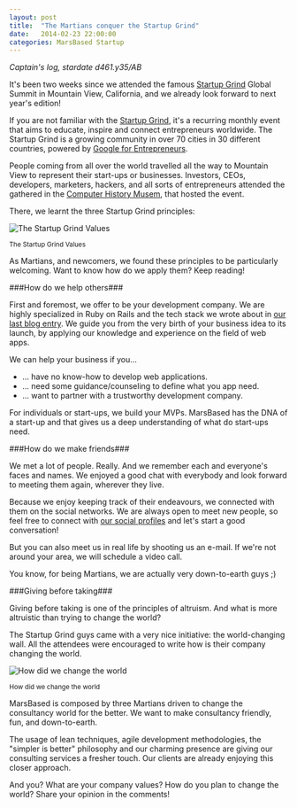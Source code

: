 ```yaml
---
layout: post
title:  "The Martians conquer the Startup Grind"
date:   2014-02-23 22:00:00
categories: MarsBased Startup
---
```


*Captain's log, stardate d461.y35/AB*

It's been two weeks since we attended the famous <a href="http://startupgrind.com/2014" title="Startup Grind" target="_blank">Startup Grind</a> Global Summit in Mountain View, California, and we already look forward to next year's edition!

If you are not familiar with the <a href="http://startupgrind.com/" title="Startup Grind" target="_blank">Startup Grind</a>, it's a recurring monthly event that aims to educate, inspire and connect entrepreneurs worldwide. The Startup Grind is a growing community in over 70 cities in 30 different countries, powered by <a href="http://www.google.com/entrepreneurs/" title="Google for Entrepreneurs" target="_blank">Google for Entrepreneurs</a>.

People coming from all over the world travelled all the way to Mountain View to represent their start-ups or businesses. Investors, CEOs, developers, marketers, hackers, and all sorts of entrepreneurs attended the gathered in the <a href="http://www.computerhistory.org/" title="Computer History Musem" target="_blank">Computer History Musem</a>, that hosted the event.

<!--more-->

There, we learnt the three Startup Grind principles:

<img src="/images/blog/post7a.png" alt="The Startup Grind Values" title="The Startup Grind Values" class="img-center img-rounded img-responsive" />
<p class="text-center img-footer"><small>The Startup Grind Values</small></p>

As Martians, and newcomers, we found these principles to be particularly welcoming. Want to know how do we apply them? Keep reading!

###How do we help others###

First and foremost, we offer to be your development company. We are highly specialized in Ruby on Rails and the tech stack we wrote about in <a href="http://www.marsbased.com/blog/2014/02/01/we-make-the-right-app2/" title="Our last blog entry" target="_blank">our last blog entry</a>. We guide you from the very birth of your business idea to its launch, by applying our knowledge and experience on the field of web apps.

We can help your business if you...

* ... have no know-how to develop web applications.
* ... need some guidance/counseling to define what you app need.
* ... want to partner with a trustworthy development company.

For individuals or start-ups, we build your MVPs. MarsBased has the DNA of a start-up and that gives us a deep understanding of what do start-ups need.

###How do we make friends###

We met a lot of people. Really. And we remember each and everyone's faces and names. We enjoyed a good chat with everybody and look forward to meeting them again, wherever they live.

Because we enjoy keeping track of their endeavours, we connected with them on the social networks. We are always open to meet new people, so feel free to connect with <a href="http://www.marsbased.com/contact" title="Our social profiles" target="_blank">our social profiles</a> and let's start a good conversation!

But you can also meet us in real life by shooting us an e-mail. If we're not around your area, we will schedule a video call.

You know, for being Martians, we are actually very down-to-earth guys ;)

###Giving before taking###

Giving before taking is one of the principles of altruism. And what is more altruistic than trying to change the world?

The Startup Grind guys came with a very nice initiative: the world-changing wall. All the attendees were encouraged to write how is their company changing the world.

<img src="/images/blog/post7b.png" alt="How did we change the world" title="How did we change the world" class="img-center img-rounded img-responsive" />

<p class="text-center img-footer"><small>How did we change the world</small></p>

MarsBased is composed by three Martians driven to change the consultancy world for the better. We want to make consultancy friendly, fun, and down-to-earth.

The usage of lean techniques, agile development methodologies, the "simpler is better" philosophy and our charming presence are giving our consulting services a fresher touch. Our clients are already enjoying this closer approach. 

And you? What are your company values? How do you plan to change the world? Share your opinion in the comments!

